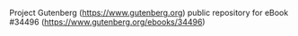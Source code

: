Project Gutenberg (https://www.gutenberg.org) public repository for eBook #34496 (https://www.gutenberg.org/ebooks/34496)
